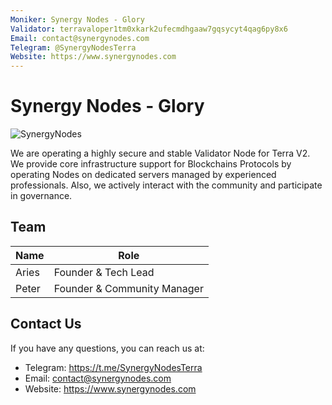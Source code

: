 ```yaml
---
Moniker: Synergy Nodes - Glory
Validator: terravaloper1tm0xkark2ufecmdhgaaw7gqsycyt4qag6py8x6
Email: contact@synergynodes.com
Telegram: @SynergyNodesTerra
Website: https://www.synergynodes.com
---
```


# Synergy Nodes - Glory
![SynergyNodes](synergynodes.jpg)

We are operating a highly secure and stable Validator Node for Terra V2. We provide core infrastructure support for Blockchains Protocols by operating Nodes on dedicated servers managed by experienced professionals. Also, we actively interact with the community and participate in governance.

## Team

| Name         | Role
| ------------ | -------------------         |
| Aries        | Founder & Tech Lead         |
| Peter        | Founder & Community Manager |

## Contact Us

If you have any questions, you can reach us at:

- Telegram: https://t.me/SynergyNodesTerra
- Email: contact@synergynodes.com
- Website: https://www.synergynodes.com

